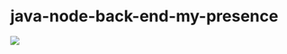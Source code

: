 # java-node-back-end-my-presence
<img src="https://github.com/lucaslopeslima95/java-node-back-end-my-presence.png">
